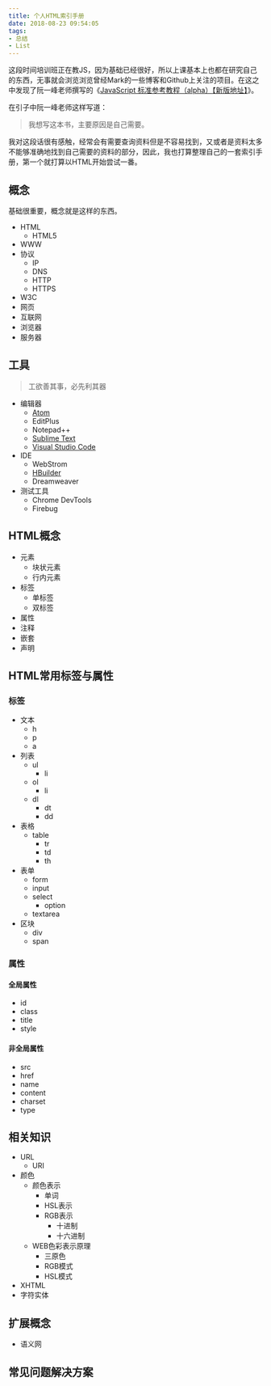 ```yaml
---
title: 个人HTML索引手册
date: 2018-08-23 09:54:05
tags:
- 总结
- List
---
```


这段时间培训班正在教JS，因为基础已经很好，所以上课基本上也都在研究自己的东西，无事就会浏览浏览曾经Mark的一些博客和Github上关注的项目。在这之中发现了阮一峰老师撰写的《[JavaScript 标准参考教程（alpha）](http://javascript.ruanyifeng.com/)[【新版地址】](https://wangdoc.com/javascript/)》。

在引子中阮一峰老师这样写道：

> 我想写这本书，主要原因是自己需要。

我对这段话很有感触，经常会有需要查询资料但是不容易找到，又或者是资料太多不能够准确地找到自己需要的资料的部分，因此，我也打算整理自己的一套索引手册，第一个就打算以HTML开始尝试一番。

<!-- more -->

## 概念

基础很重要，概念就是这样的东西。

* HTML
    * HTML5
* WWW
* 协议
    * IP
    * DNS
    * HTTP
    * HTTPS
* W3C
* 网页
* 互联网
* 浏览器
* 服务器

## 工具

> 工欲善其事，必先利其器

* 编辑器
    * [Atom](https://atom.io/)
    * EditPlus
    * Notepad++
    * [Sublime Text](https://www.sublimetext.com/)
    * [Visual Studio Code](https://code.visualstudio.com/)
* IDE
    * WebStrom
    * [HBuilder](http://www.dcloud.io/)
    * Dreamweaver
* 测试工具
    * Chrome DevTools
    * Firebug

## HTML概念

* 元素
    * 块状元素
    * 行内元素
* 标签
    * 单标签
    * 双标签
* 属性
* 注释
* 嵌套
* 声明

## HTML常用标签与属性

### 标签

* 文本
    * h
    * p
    * a
* 列表
    * ul
        * li
    * ol
        * li
    * dl
        * dt
        * dd
* 表格
    * table
        * tr
        * td
        * th
* 表单
    * form
    * input
    * select
        * option
    * textarea
* 区块
    * div
    * span

### 属性

#### 全局属性

* id
* class
* title
* style

#### 非全局属性

* src
* href
* name
* content
* charset
* type

## 相关知识

* URL
    * URI
* 颜色
    * 颜色表示
        * 单词
        * HSL表示
        * RGB表示
            * 十进制
            * 十六进制
    * WEB色彩表示原理
        * 三原色
        * RGB模式
        * HSL模式
* XHTML
* 字符实体

## 扩展概念

* 语义网

## 常见问题解决方案
